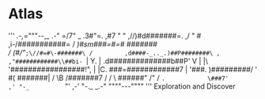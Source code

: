 # Atlas
'''
           _.-,=_"""--,_
        .-" =/7"   _  .3#"=.
      ,#7  " "  ,//)#d#######=.
    ,/ "      # ,i-/###########=
   /         _)#sm###=#=# #######\
  /         (#/"_`;\//#=#\-#######\
 /         ,d####-_.._.)##P########\
,        ,"############\\##bi- `\| Y.
|       .d##############b\##P'   V  |
|\      '#################!",       |
|C.       \###=############7        |
'###.           )#########/         '
 \#(             \#######|         /
  \B             /#######7 /      /
   \             \######" /"     /
    `.            \###7'       ,'
      "-_          `"'      ,-'
         "-._           _.-"
             """"---""""
'''
Exploration and Discover

